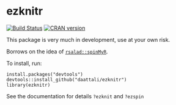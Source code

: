 # ezknitr

[![Build
Status](https://travis-ci.org/daattali/ezknitr.svg?branch=master)](https://travis-ci.org/daattali/ezknitr)
[![CRAN
version](http://www.r-pkg.org/badges/version/ezknitr)](https://cran.r-project.org/package=ezknitr)

This package is very much in development, use at your own risk.

Borrows on the idea of [`rsalad::spinMyR`](https://github.com/daattali/rsalad/blob/master/vignettes/spinMyR.md).

To install, run:

```
install.packages("devtools")
devtools::install_github("daattali/ezknitr")
library(ezknitr)
```

See the documentation for details `?ezknit` and `?ezspin`
